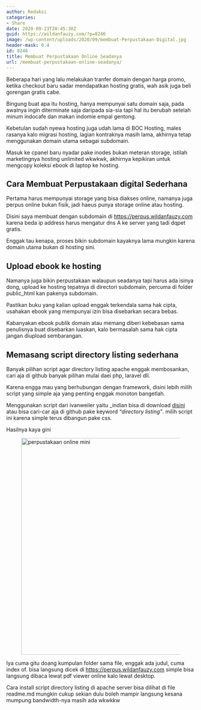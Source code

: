 ```yaml
---
author: Redaksi
categories:
- Share
date: 2020-09-23T20:45:30Z
guid: https://wildanfauzy.com/?p=8246
image: /wp-content/uploads/2020/09/membuat-Perpustakaan-Digital.jpg
header-mask: 0.4
id: 8246
title: Membuat Perpustakaan Online Seadanya
url: /membuat-perpustakaan-online-seadanya/
---
```


<p class="has-drop-cap">
  Beberapa hari yang lalu melakukan tranfer domain dengan harga promo, ketika checkout baru sadar mendapatkan hosting gratis, wah asik juga beli gorengan gratis cabe.
</p>

Bingung buat apa itu hosting, hanya mempunyai satu domain saja, pada awalnya ingin diterminate saja daripada sia-sia tapi hal itu berubah setelah minum indocafe dan makan indomie empal gentong.

Kebetulan sudah nyewa hosting juga udah lama di BOC Hosting, males rasanya kalo migrasi hosting, lagian kontraknya masih lama, akhirnya tetap menggunakan domain utama sebagai subdomain.

Masuk ke cpanel baru nyadar pake inodes bukan meteran storage, istilah marketingnya hosting unlimited wkwkwk, akhirnya kepikiran untuk mengcopy koleksi ebook di laptop ke hosting.

## Cara Membuat Perpustakaan digital Sederhana 

Pertama harus mempunyai storage yang bisa diakses online, namanya juga perpus online bukan fisik, jadi haeus punya storage online atau hosting.

Disini saya membuat dengan subdomain di <https://perpus.wildanfauzy.com> karena beda ip address harus mengatur dns A ke server yang tadi dqpet gratis.

Enggak tau kenapa, proses bikin subdomain kayaknya lama mungkin karena domain utama bukan di hosting sini.

## Upload ebook ke hosting

Namanya juga bikin perpustakaan walaupun seadanya tapi harus ada isinya dong, upload ke hosting tepatnya di directori subdomain, percuma di folder public_html kan pakenya subdomain.

Pastikan buku yang kalian upload enggak terkendala sama hak cipta, usahakan ebook yang mempunyai izin bisa disebarkan secara bebas.

Kabanyakan ebook publik domain atau memang diberi kebebasan sama penulisnya buat disebarkan luaskan, kalo bermasalah sama hak cipta jangan diupload sembarangan. 

## Memasang script directory listing sederhana

Banyak pilihan script agar directory listing apache enggak membosankan, cari aja di github banyak pilihan mulai daei php, laravel dll.

Karena engga mau yang berhubungan dengan framework, disini lebih milih script yang simple aja yang penting enggak monoton bangetlah. 

Menggunakan script dari ivanweiler yaitu _indian bisa di download <a rel="noreferrer noopener" href="https://github.com/ivanweiler/_indian" target="_blank">disini</a> atau bisa cari-car aja di github pake keyword _&#8220;directory listing&#8221;_. milih script ini karena simple terus dibangun pake css.

Hasilnya kaya gini <figure class="wp-block-image size-large">

<img loading="lazy" width="768" height="577" src="https://i2.wp.com/wildanfauzy.com/wp-content/uploads/2020/09/20200923_203403.jpg?resize=768%2C577&#038;ssl=1" alt="perpustakaan online mini" class="wp-image-8247" data-recalc-dims="1" /> </figure> 

Iya cuma gitu doang kumpulan folder sama file, enggak ada judul, cuma index of. bisa langsung dicek di <https://perpus.wildanfauzy.com> simple bisa langsung dibaca lewat pdf viewer online kalo lewat desktop.

Cara install script directory listing di apache server bisa dilihat di file readme.md mungkin cukup sekian dulu boleh mampir langsung kesana mumpung bandwidth-nya masih ada wkwkkw